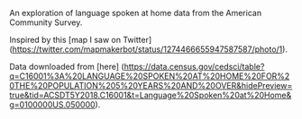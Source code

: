 An exploration of language spoken at home data from the American Community Survey. 

Inspired by this [map I saw on Twitter] (https://twitter.com/mapmakerbot/status/1274466655947587587/photo/1).  

Data downloaded from [here] (https://data.census.gov/cedsci/table?q=C16001%3A%20LANGUAGE%20SPOKEN%20AT%20HOME%20FOR%20THE%20POPULATION%205%20YEARS%20AND%20OVER&hidePreview=true&tid=ACSDT5Y2018.C16001&t=Language%20Spoken%20at%20Home&g=0100000US.050000).